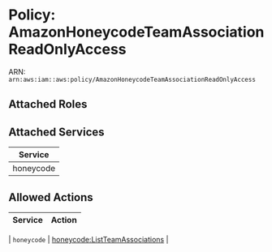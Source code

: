 # Policy: AmazonHoneycodeTeamAssociationReadOnlyAccess

ARN: `arn:aws:iam::aws:policy/AmazonHoneycodeTeamAssociationReadOnlyAccess`

## Attached Roles

## Attached Services

| Service |
|---------|
| honeycode |

## Allowed Actions

| Service | Action |
|:-------:|--------|

| `honeycode` | [honeycode:ListTeamAssociations](../actions.md#honeycode:listteamassociations) |
